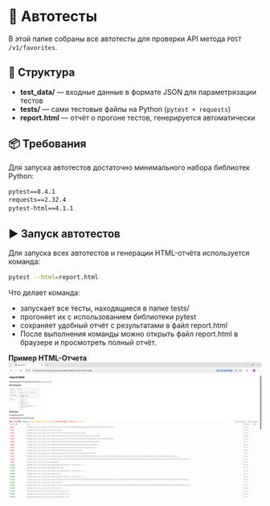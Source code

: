 # 🤖 Автотесты

В этой папке собраны все автотесты для проверки API метода `POST /v1/favorites`.

## 📂 Структура

- **test_data/** — входные данные в формате JSON для параметризации тестов  
- **tests/** — сами тестовые файлы на Python (`pytest + requests`)  
- **report.html** — отчёт о прогоне тестов, генерируется автоматически  

## 📦 Требования

Для запуска автотестов достаточно минимального набора библиотек Python:

```txt
pytest==8.4.1
requests==2.32.4
pytest-html==4.1.1
```

## ▶️ Запуск автотестов

Для запуска всех автотестов и генерации HTML-отчёта используется команда:

```bash
pytest --html=report.html
```

Что делает команда:
- запускает все тесты, находящиеся в папке tests/
- прогоняет их с использованием библиотеки pytest
- сохраняет удобный отчёт с результатами в файл report.html
- После выполнения команды можно открыть файл report.html в браузере и просмотреть полный отчёт.

**Пример HTML-Отчета**  
![html report](../bug_reports/screenshots/html_report.png)
